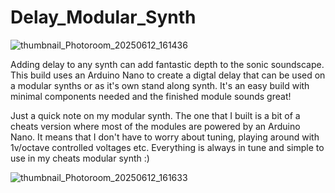 # Delay_Modular_Synth

![thumbnail_Photoroom_20250612_161436](https://github.com/user-attachments/assets/b0579e8a-b09a-4ada-873e-719158877a3b)

Adding delay to any synth can add fantastic depth to the sonic soundscape. This build uses an Arduino Nano to create a digtal delay that can be used on a modular synths or as it's own stand along synth. It's an easy build with minimal components needed and the finished module sounds great!

Just a quick note on my modular synth. The one that I built is a bit of a cheats version where most of the modules are powered by an Arduino Nano. It means that I don't have to worry about tuning, playing around with 1v/octave controlled voltages etc. Everything is always in tune and simple to use in my cheats modular synth :)

![thumbnail_Photoroom_20250612_161633](https://github.com/user-attachments/assets/77127f32-a138-48f3-bc33-1fc7c358af9e)

